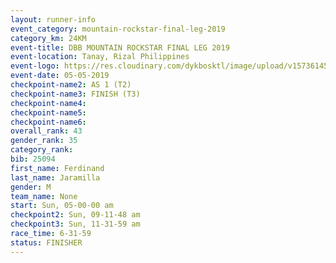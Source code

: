 ```yaml
---
layout: runner-info 
event_category: mountain-rockstar-final-leg-2019 
category_km: 24KM 
event-title: DBB MOUNTAIN ROCKSTAR FINAL LEG 2019 
event-location: Tanay, Rizal Philippines 
event-logo: https://res.cloudinary.com/dykbosktl/image/upload/v1573614508/Logo/DBB-Mountain-Rockstar-2019-1280_tk9x3w.jpg
event-date: 05-05-2019 
checkpoint-name2: AS 1 (T2) 
checkpoint-name3: FINISH (T3) 
checkpoint-name4: 
checkpoint-name5: 
checkpoint-name6: 
overall_rank: 43
gender_rank: 35
category_rank: 
bib: 25094
first_name: Ferdinand
last_name: Jaramilla
gender: M
team_name: None
start: Sun, 05-00-00 am
checkpoint2: Sun, 09-11-48 am
checkpoint3: Sun, 11-31-59 am
race_time: 6-31-59
status: FINISHER
---
```

